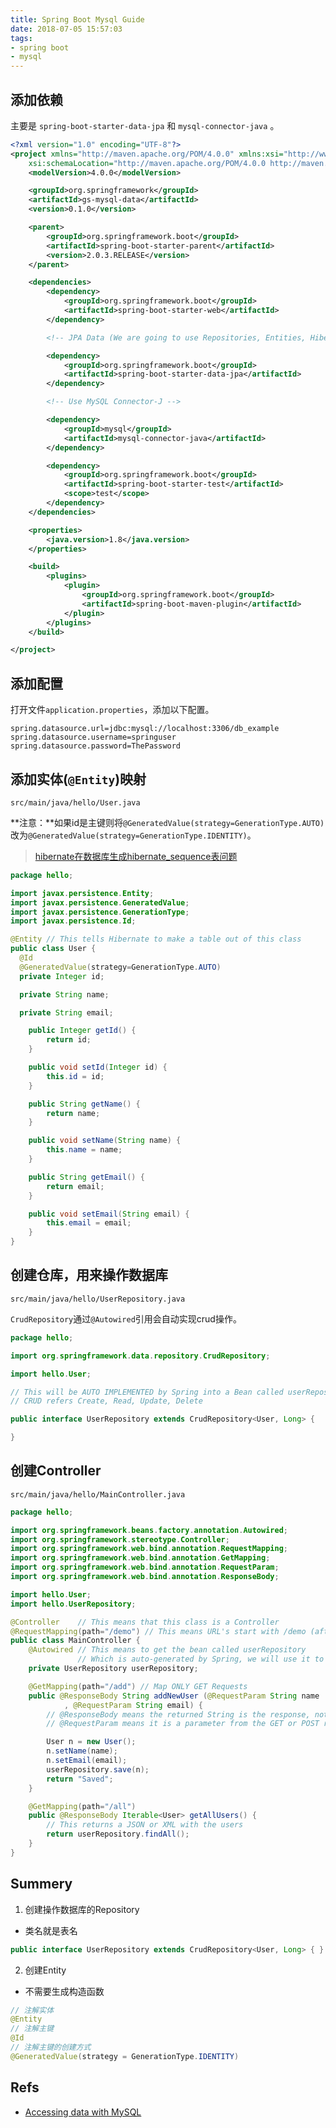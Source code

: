 ```yaml
---
title: Spring Boot Mysql Guide
date: 2018-07-05 15:57:03
tags:
- spring boot
- mysql
---
```


## 添加依赖

主要是 `spring-boot-starter-data-jpa` 和 `mysql-connector-java` 。

```xml
<?xml version="1.0" encoding="UTF-8"?>
<project xmlns="http://maven.apache.org/POM/4.0.0" xmlns:xsi="http://www.w3.org/2001/XMLSchema-instance"
    xsi:schemaLocation="http://maven.apache.org/POM/4.0.0 http://maven.apache.org/xsd/maven-4.0.0.xsd">
    <modelVersion>4.0.0</modelVersion>

    <groupId>org.springframework</groupId>
    <artifactId>gs-mysql-data</artifactId>
    <version>0.1.0</version>

    <parent>
        <groupId>org.springframework.boot</groupId>
        <artifactId>spring-boot-starter-parent</artifactId>
        <version>2.0.3.RELEASE</version>
    </parent>

    <dependencies>
        <dependency>
            <groupId>org.springframework.boot</groupId>
            <artifactId>spring-boot-starter-web</artifactId>
        </dependency>

        <!-- JPA Data (We are going to use Repositories, Entities, Hibernate, etc...) -->

        <dependency>
            <groupId>org.springframework.boot</groupId>
            <artifactId>spring-boot-starter-data-jpa</artifactId>
        </dependency>

        <!-- Use MySQL Connector-J -->

        <dependency>
            <groupId>mysql</groupId>
            <artifactId>mysql-connector-java</artifactId>
        </dependency>

        <dependency>
            <groupId>org.springframework.boot</groupId>
            <artifactId>spring-boot-starter-test</artifactId>
            <scope>test</scope>
        </dependency>
    </dependencies>

    <properties>
        <java.version>1.8</java.version>
    </properties>

    <build>
        <plugins>
            <plugin>
                <groupId>org.springframework.boot</groupId>
                <artifactId>spring-boot-maven-plugin</artifactId>
            </plugin>
        </plugins>
    </build>

</project>
```

## 添加配置

打开文件`application.properties`，添加以下配置。

```
spring.datasource.url=jdbc:mysql://localhost:3306/db_example
spring.datasource.username=springuser
spring.datasource.password=ThePassword
```

## 添加实体(`@Entity`)映射

`src/main/java/hello/User.java`

**注意：**如果id是主键则将`@GeneratedValue(strategy=GenerationType.AUTO)`改为`@GeneratedValue(strategy=GenerationType.IDENTITY)`。
> [hibernate在数据库生成hibernate_sequence表问题](https://blog.csdn.net/danchaofan0534/article/details/53608832)

```java
package hello;

import javax.persistence.Entity;
import javax.persistence.GeneratedValue;
import javax.persistence.GenerationType;
import javax.persistence.Id;

@Entity // This tells Hibernate to make a table out of this class
public class User {
  @Id
  @GeneratedValue(strategy=GenerationType.AUTO)
  private Integer id;

  private String name;

  private String email;

	public Integer getId() {
		return id;
	}

	public void setId(Integer id) {
		this.id = id;
	}

	public String getName() {
		return name;
	}

	public void setName(String name) {
		this.name = name;
	}

	public String getEmail() {
		return email;
	}

	public void setEmail(String email) {
		this.email = email;
	}
}
```

## 创建仓库，用来操作数据库

`src/main/java/hello/UserRepository.java`

`CrudRepository`通过`@Autowired`引用会自动实现crud操作。

```java
package hello;

import org.springframework.data.repository.CrudRepository;

import hello.User;

// This will be AUTO IMPLEMENTED by Spring into a Bean called userRepository
// CRUD refers Create, Read, Update, Delete

public interface UserRepository extends CrudRepository<User, Long> {

}
```

## 创建Controller

`src/main/java/hello/MainController.java`

```java
package hello;

import org.springframework.beans.factory.annotation.Autowired;
import org.springframework.stereotype.Controller;
import org.springframework.web.bind.annotation.RequestMapping;
import org.springframework.web.bind.annotation.GetMapping;
import org.springframework.web.bind.annotation.RequestParam;
import org.springframework.web.bind.annotation.ResponseBody;

import hello.User;
import hello.UserRepository;

@Controller    // This means that this class is a Controller
@RequestMapping(path="/demo") // This means URL's start with /demo (after Application path)
public class MainController {
	@Autowired // This means to get the bean called userRepository
	           // Which is auto-generated by Spring, we will use it to handle the data
	private UserRepository userRepository;

	@GetMapping(path="/add") // Map ONLY GET Requests
	public @ResponseBody String addNewUser (@RequestParam String name
			, @RequestParam String email) {
		// @ResponseBody means the returned String is the response, not a view name
		// @RequestParam means it is a parameter from the GET or POST request

		User n = new User();
		n.setName(name);
		n.setEmail(email);
		userRepository.save(n);
		return "Saved";
	}

	@GetMapping(path="/all")
	public @ResponseBody Iterable<User> getAllUsers() {
		// This returns a JSON or XML with the users
		return userRepository.findAll();
	}
}
```

## Summery
1. 创建操作数据库的Repository

- 类名就是表名

```java
public interface UserRepository extends CrudRepository<User, Long> { }
```

2. 创建Entity

- 不需要生成构造函数

```java
// 注解实体
@Entity
// 注解主键
@Id
// 注解主键的创建方式
@GeneratedValue(strategy = GenerationType.IDENTITY)
```

## Refs
- [Accessing data with MySQL](https://spring.io/guides/gs/accessing-data-mysql/)

